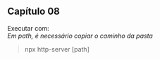 ## Capítulo 08

Executar com:  
*Em path, é necessário copiar o caminho da pasta*

> npx http-server [path]